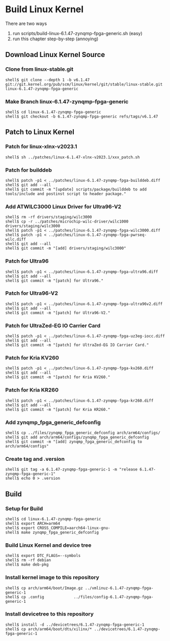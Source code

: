 # Build Linux Kernel

There are two ways

1. run scripts/build-linux-6.1.47-zynqmp-fpga-generic.sh (easy)
2. run this chapter step-by-step (annoying)

## Download Linux Kernel Source

### Clone from linux-stable.git

```console
shell$ git clone --depth 1 -b v6.1.47 git://git.kernel.org/pub/scm/linux/kernel/git/stable/linux-stable.git linux-6.1.47-zynqmp-fpga-generic
```

### Make Branch linux-6.1.47-zynqmp-fpga-generic

```console
shell$ cd linux-6.1.47-zynqmp-fpga-generic
shell$ git checkout -b 6.1.47-zynqmp-fpga-generic refs/tags/v6.1.47
```

## Patch to Linux Kernel

### Patch for linux-xlnx-v2023.1

```console
shell$ sh ../patches/linux-6.1.47-xlnx-v2023.1/xxx_patch.sh
```

### Patch for builddeb

```console
shell$ patch -p1 < ../patches/linux-6.1.47-zynqmp-fpga-builddeb.diff 
shell$ git add --all
shell$ git commit -m "[update] scripts/package/builddeb to add tools/include and postinst script to header package."
```

### Add ATWILC3000 Linux Driver for Ultra96-V2

```console
shell$ rm -rf drivers/staging/wilc3000
shell$ cp -r ../patches/microchip-wilc-driver/wilc1000 drivers/staging/wilc3000
shell$ patch -p1 < ../patches/linux-6.1.47-zynqmp-fpga-wilc3000.diff
shell$ patch -p1 < ../patches/linux-6.1.47-zynqmp-fpga-pwrseq-wilc.diff
shell$ git add --all
shell$ git commit -m "[add] drivers/staging/wilc3000"
```

### Patch for Ultra96

```console
shell$ patch -p1 < ../patches/linux-6.1.47-zynqmp-fpga-ultra96.diff
shell$ git add --all
shell$ git commit -m "[patch] for Ultra96."
```

### Patch for Ultra96-V2

```console
shell$ patch -p1 < ../patches/linux-6.1.47-zynqmp-fpga-ultra96v2.diff 
shell$ git add --all
shell$ git commit -m "[patch] for Ultra96-V2."
```

### Patch for UltraZed-EG IO Carrier Card

```console
shell$ patch -p1 < ../patches/linux-6.1.47-zynqmp-fpga-uz3eg-iocc.diff 
shell$ git add --all
shell$ git commit -m "[patch] for UltraZed-EG IO Carrier Card."
```

### Patch for Kria KV260

```console
shell$ patch -p1 < ../patches/linux-6.1.47-zynqmp-fpga-kv260.diff 
shell$ git add --all
shell$ git commit -m "[patch] for Kria KV260."
```

### Patch for Kria KR260

```console
shell$ patch -p1 < ../patches/linux-6.1.47-zynqmp-fpga-kr260.diff 
shell$ git add --all
shell$ git commit -m "[patch] for Kria KR260."
```

### Add zynqmp_fpga_generic_defconfig

```console
shell$ cp ../files/zynqmp_fpga_generic_defconfig arch/arm64/configs/
shell$ git add arch/arm64/configs/zynqmp_fpga_generic_defconfig
shell$ git commit -m "[add] zynqmp_fpga_generic_defconfig to arch/arm64/configs"
```

### Create tag and .version

```console
shell$ git tag -a 6.1.47-zynqmp-fpga-generic-1 -m "release 6.1.47-zynqmp-fpga-generic-1"
shell$ echo 0 > .version
```

## Build

### Setup for Build 

```console
shell$ cd linux-6.1.47-zynqmp-fpga-generic
shell$ export ARCH=arm64
shell$ export CROSS_COMPILE=aarch64-linux-gnu-
shell$ make zynqmp_fpga_generic_defconfig
```

### Build Linux Kernel and device tree

```console
shell$ export DTC_FLAGS=--symbols
shell$ rm -rf debian
shell$ make deb-pkg
```

### Install kernel image to this repository

```console
shell$ cp arch/arm64/boot/Image.gz ../vmlinuz-6.1.47-zynqmp-fpga-generic-1
shell$ cp .config             ../files/config-6.1.47-zynqmp-fpga-generic-1
```

### Install devicetree to this repository

```console
shell$ install -d ../devicetrees/6.1.47-zynqmp-fpga-generic-1
shell$ cp arch/arm64/boot/dts/xilinx/* ../devicetrees/6.1.47-zynqmp-fpga-generic-1
```
